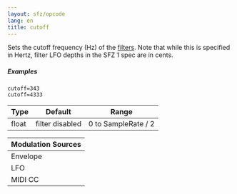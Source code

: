 ```yaml
---
layout: sfz/opcode
lang: en
title: cutoff
---
```

Sets the cutoff frequency (Hz) of the [filters](/opcodes/categories#performance-parameters).
Note that while this is specified in Hertz,
filter LFO depths in the SFZ 1 spec are in cents.

##### Examples

```
cutoff=343
cutoff=4333
```

| Type    | Default         | Range               |
| ---     | ---             | ---                 |
| float   | filter disabled | 0 to SampleRate / 2 |

| Modulation Sources
|           ---
| Envelope | ✓ | fileg_depth
| LFO      | ✓ | fillfo_depth
| MIDI CC  | ✓ | cutoff_ccN
